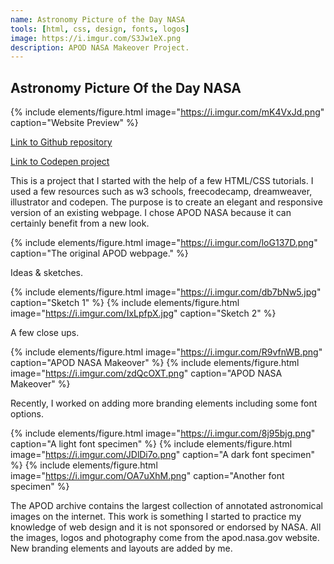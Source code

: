 ```yaml
---
name: Astronomy Picture of the Day NASA
tools: [html, css, design, fonts, logos]
image: https://i.imgur.com/S3Jw1eX.png
description: APOD NASA Makeover Project.
---
```


## Astronomy Picture Of the Day NASA

{% include elements/figure.html image="https://i.imgur.com/mK4VxJd.png" caption="Website Preview" %}


[Link to Github repository](https://github.com/lmldvd/APOD-NASA-Makeover)

[Link to Codepen project](https://codepen.io/lmldvd/project/editor/ZQgnbW)

This is a project that I started with the help of a few HTML/CSS tutorials. I used a few resources such as w3 schools, freecodecamp, dreamweaver, illustrator and codepen. The purpose is to create an elegant and responsive version of an existing webpage. I chose APOD NASA because it can certainly benefit from a new look.


{% include elements/figure.html image="https://i.imgur.com/loG137D.png" caption="The original APOD webpage." %}

Ideas & sketches.

{% include elements/figure.html image="https://i.imgur.com/db7bNw5.jpg" caption="Sketch 1" %}
{% include elements/figure.html image="https://i.imgur.com/IxLpfpX.jpg" caption="Sketch 2" %}


A few close ups.

{% include elements/figure.html image="https://i.imgur.com/R9vfnWB.png" caption="APOD NASA Makeover" %}
{% include elements/figure.html image="https://i.imgur.com/zdQcOXT.png" caption="APOD NASA Makeover" %}

Recently, I worked on adding more branding elements including some font options.

{% include elements/figure.html image="https://i.imgur.com/8j95bjg.png" caption="A light font specimen" %}
{% include elements/figure.html image="https://i.imgur.com/JDlDi7o.png" caption="A dark font specimen" %}
{% include elements/figure.html image="https://i.imgur.com/OA7uXhM.png" caption="Another font specimen" %}

The APOD archive contains the largest collection of annotated astronomical images on the internet. This work is something I started to practice my knowledge of web design and it is not sponsored or endorsed by NASA. All the images, logos and photography come from the apod.nasa.gov website. New branding elements and layouts are added by me.
